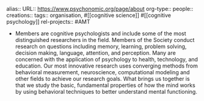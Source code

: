 alias::
URL:: https://www.psychonomic.org/page/about
org-type::
people::
creations::
tags:: organisation, #[[cognitive science]] #[[cognitive psychology]]
rel-projects:: #AMT



- Members are cognitive psychologists and include some of the most distinguished researchers in the field. Members of the Society conduct research on questions including memory, learning, problem solving, decision making, language, attention, and perception. Many are concerned with the application of psychology to health, technology, and education. Our most innovative research uses converging methods from behavioral measurement, neuroscience, computational modeling and other fields to achieve our research goals. What brings us together is that we study the basic, fundamental properties of how the mind works by using behavioral techniques to better understand mental functioning.
